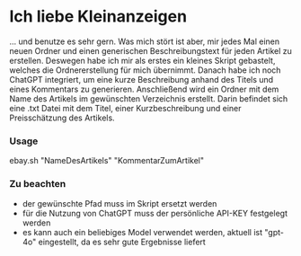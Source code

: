# Ich liebe Kleinanzeigen

... und benutze es sehr gern. Was mich stört ist aber, mir jedes Mal einen neuen Ordner und einen generischen Beschreibungstext für jeden Artikel zu erstellen. Deswegen habe ich mir als erstes ein kleines Skript gebastelt, welches die Ordnererstellung für mich übernimmt. Danach habe ich noch ChatGPT integriert, um eine kurze Beschreibung anhand des Titels und eines Kommentars zu generieren. Anschließend wird ein Ordner mit dem Name des Artikels im gewünschten Verzeichnis erstellt. Darin befindet sich eine .txt Datei mit dem Titel, einer Kurzbeschreibung und einer Preisschätzung des Artikels.

### Usage

ebay.sh "NameDesArtikels" "KommentarZumArtikel"

### Zu beachten

- der gewünschte Pfad muss im Skript ersetzt werden
- für die Nutzung von ChatGPT muss der persönliche API-KEY festgelegt werden
- es kann auch ein beliebiges Model verwendet werden, aktuell ist "gpt-4o" eingestellt, da es sehr gute Ergebnisse liefert

